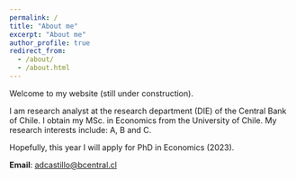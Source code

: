 ```yaml
---
permalink: /
title: "About me"
excerpt: "About me"
author_profile: true
redirect_from: 
  - /about/
  - /about.html
---
```


Welcome to my website (still under construction). 

I am research analyst at the research department (DIE) of the Central Bank of Chile. I obtain my MSc. in Economics from the University of Chile. My research interests include: A, B and C.

Hopefully, this year I will apply for PhD in Economics (2023).

<b>Email</b>: adcastillo@bcentral.cl


